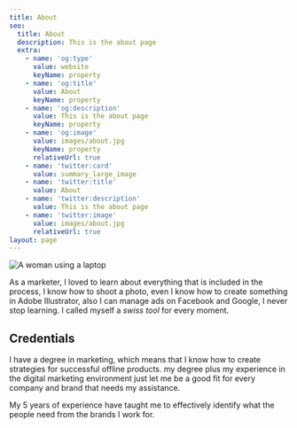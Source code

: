 ```yaml
---
title: About
seo:
  title: About
  description: This is the about page
  extra:
    - name: 'og:type'
      value: website
      keyName: property
    - name: 'og:title'
      value: About
      keyName: property
    - name: 'og:description'
      value: This is the about page
      keyName: property
    - name: 'og:image'
      value: images/about.jpg
      keyName: property
      relativeUrl: true
    - name: 'twitter:card'
      value: summary_large_image
    - name: 'twitter:title'
      value: About
    - name: 'twitter:description'
      value: This is the about page
    - name: 'twitter:image'
      value: images/about.jpg
      relativeUrl: true
layout: page
---
```

![A woman using a laptop](/images/about.jpg)

As a marketer, I loved to learn about everything that is included in the process, I know how to shoot a photo, even I know how to create something in Adobe Illustrator, also I can manage ads on Facebook and Google, I never stop learning. I called myself a *swiss tool* for every moment.

## Credentials

I have a degree in marketing, which means that I know how to create strategies for successful offline products. my degree plus my experience in the digital marketing environment just let me be a good fit for every company and brand that needs my assistance.

My 5 years of experience have taught me to effectively identify what the people need from the brands I work for.
